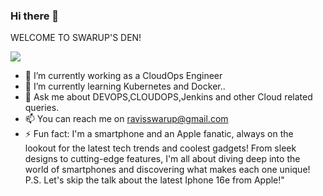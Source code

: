 ### Hi there 👋



WELCOME TO SWARUP'S DEN!


![](https://komarev.com/ghpvc/?username=SwarupRavi)

- 🔭 I’m currently working as a CloudOps Engineer
- 🌱 I’m currently learning Kubernetes and Docker..
- 💬 Ask me about DEVOPS,CLOUDOPS,Jenkins and other Cloud related queries.
- 📫 You can reach me on ravisswarup@gmail.com
- ⚡ Fun fact: I'm a smartphone and an Apple fanatic, always on the lookout for the latest tech trends and coolest gadgets! From sleek designs to cutting-edge features, I'm all about diving deep into the world of smartphones and discovering what makes each one unique! P.S. Let's skip the talk about the latest Iphone 16e from Apple!"
